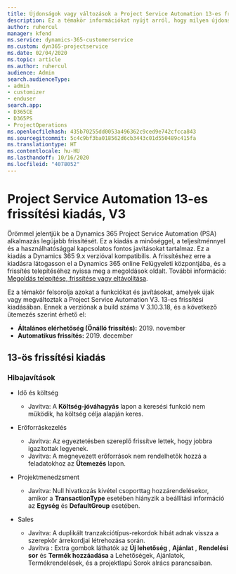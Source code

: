 ```yaml
---
title: Újdonságok vagy változások a Project Service Automation 13-es frissítési kiadásának V3 változatában
description: Ez a témakör információkat nyújt arról, hogy milyen újdonságok és változások vannak a Project Service Automation 13-ös frissítési kiadásának V3 verziójában.
author: ruhercul
manager: kfend
ms.service: dynamics-365-customerservice
ms.custom: dyn365-projectservice
ms.date: 02/04/2020
ms.topic: article
ms.author: ruhercul
audience: Admin
search.audienceType:
- admin
- customizer
- enduser
search.app:
- D365CE
- D365PS
- ProjectOperations
ms.openlocfilehash: 435b70255dd0053a496362c9ced9e742cfcca843
ms.sourcegitcommit: 5c4c9bf3ba018562d6cb3443c01d550489c415fa
ms.translationtype: HT
ms.contentlocale: hu-HU
ms.lasthandoff: 10/16/2020
ms.locfileid: "4078052"
---
```

# <a name="project-service-automation-update-release-13-v3"></a>Project Service Automation 13-es frissítési kiadás, V3
Örömmel jelentjük be a Dynamics 365 Project Service Automation (PSA) alkalmazás legújabb frissítését. Ez a kiadás a minőséggel, a teljesítménnyel és a használhatósággal kapcsolatos fontos javításokat tartalmaz. Ez a kiadás a Dynamics 365 9.x verzióval kompatibilis. A frissítéshez erre a kiadásra látogasson el a Dynamics 365 online Felügyeleti központjába, és a frissítés telepítéséhez nyissa meg a megoldások oldalt. További információ: [Megoldás telepítése, frissítése vagy eltávolítása](https://docs.microsoft.com/power-platform/admin/install-remove-preferred-solution).

Ez a témakör felsorolja azokat a funkciókat és javításokat, amelyek újak vagy megváltoztak a Project Service Automation V3. 13-es frissítési kiadásában. Ennek a verziónak a build száma V 3.10.3.18, és a következő ütemezés szerint érhető el:

- **Általános elérhetőség (Önálló frissítés):** 2019. november
- **Automatikus frissítés:** 2019. december


## <a name="update-release-13"></a>13-ös frissítési kiadás 

### <a name="bug-fixes"></a>Hibajavítások

- Idő és költség

     - Javítva: A **Költség-jóváhagyás** lapon a keresési funkció nem működik, ha költség célja alapján keres.

- Erőforráskezelés

     - Javítva: Az egyeztetésben szereplő frissítve lettek, hogy jobbra igazítottak legyenek.
     - Javítva: A megnevezett erőforrások nem rendelhetők hozzá a feladatokhoz az **Ütemezés** lapon.

- Projektmenedzsment

     - Javítva: Null hivatkozás kivétel csoporttag hozzárendelésekor, amikor a **TransactionType** esetében hiányzik a beállítási információ az **Egység** és **DefaultGroup** esetében.

- Sales

     - Javítva: A duplikált tranzakciótípus-rekordok hibát adnak vissza a szerepkör árrekordjai létrehozása során.
     - Javítva : Extra gombok láthatók az **Új lehetőség** , **Ajánlat** , **Rendelési sor** és **Termék hozzáadása** a Lehetőségek, Ajánlatok, Termékrendelések, és a projektlapú Sorok alrács parancsaiban.


